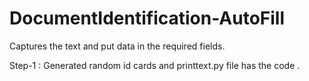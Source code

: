 # DocumentIdentification-AutoFill
Captures the text and put data in the required fields. 


Step-1 :
    Generated random id cards and printtext.py file has the code .
